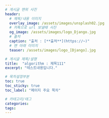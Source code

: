 ```yaml
---
# 게시글 맨위 사진
header:
  # 제목/내용 이미지
  overlay_image: /assets/images/unsplash02.jpg
  # 카톡으로 url 보낼때 사진
  og_image: /assets/images/logo_Django.jpg
  # 출처
  caption: "출처 : [**출처**](https://~)"
  # 맨 아래 이미지
  teaser: /assets/images/logo_[Django].jpg

# 게시글 제목/설명
title:  "algorithm : 제목111"
excerpt: "테스트내용입니다."

# 목차설정부분
toc: true
toc_sticky: true
toc_label: "페이지 주요 목차"

# 카테고리/태그
categories:
tags:
---
```

